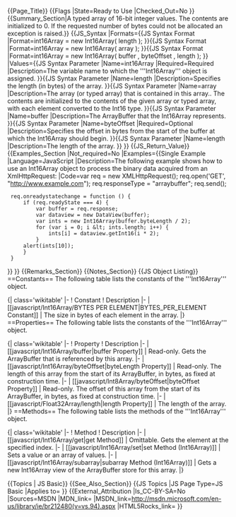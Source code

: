 {{Page_Title}}
{{Flags
|State=Ready to Use
|Checked_Out=No
}}
{{Summary_Section|A typed array of 16-bit integer values. The contents are initialized to 0. If the requested number of bytes could not be allocated an exception is raised.}}
{{JS_Syntax
|Formats={{JS Syntax Format
|Format=int16Array = new Int16Array( length );
}}{{JS Syntax Format
|Format=int16Array = new Int16Array( array );
}}{{JS Syntax Format
|Format=int16Array = new Int16Array( buffer , byteOffset , length );
}}
|Values={{JS Syntax Parameter
|Name=int16Array
|Required=Required
|Description=The variable name to which the '''Int16Array''' object is assigned.
}}{{JS Syntax Parameter
|Name=length
|Description=Specifies the length (in bytes) of the array.
}}{{JS Syntax Parameter
|Name=array
|Description=The array (or typed array) that is contained in this array.. The contents are initialized to the contents of the given array or typed array, with each element converted to the Int16 type.
}}{{JS Syntax Parameter
|Name=buffer
|Description=The ArrayBuffer that the Int16Array represents.
}}{{JS Syntax Parameter
|Name=byteOffset
|Required=Optional
|Description=Specifies the offset in bytes from the start of the buffer at which the Int16Array should begin.
}}{{JS Syntax Parameter
|Name=length
|Description=The length of the array.
}}
}}
{{JS_Return_Value}}
{{Examples_Section
|Not_required=No
|Examples={{Single Example
|Language=JavaScript
|Description=The following example shows how to use an Int16Array object to process the binary data acquired from an XmlHttpRequest:
|Code=var req = new XMLHttpRequest();
     req.open('GET', "http://www.example.com");
     req.responseType = "arraybuffer";
     req.send();
 
     req.onreadystatechange = function () {
         if (req.readyState === 4) {
             var buffer = req.response;
             var dataview = new DataView(buffer);
             var ints = new Int16Array(buffer.byteLength / 2);
             for (var i = 0; i &lt; ints.length; i++) {
                 ints[i] = dataview.getInt16(i * 2);
             }
         alert(ints[10]);
         }
     }
}}
}}
{{Remarks_Section}}
{{Notes_Section}}
{{JS Object Listing}}
==Constants==
The following table lists the constants of the '''Int16Array''' object.

{| class='wikitable'
|-
! Constant
! Description
|-
| [[javascript/Int16Array/BYTES PER ELEMENT|BYTES_PER_ELEMENT Constant]]
| The size in bytes of each element in the array.
|}
==Properties==
The following table lists the constants of the '''Int16Array''' object.

{| class='wikitable'
|-
! Property
! Description
|-
| [[javascript/Int16Array/buffer|buffer Property]]
| Read-only. Gets the ArrayBuffer that is referenced by this array.
|-
| [[javascript/Int16Array/byteOffset|byteLength Property]]
| Read-only. The length of this array from the start of its ArrayBuffer, in bytes, as fixed at construction time.
|-
| [[javascript/Int8Array/byteOffset|byteOffset Property]]
| Read-only. The offset of this array from the start of its ArrayBuffer, in bytes, as fixed at construction time.
|-
| [[javascript/Float32Array/length|length Property]]
| The length of the array.
|}
==Methods==
The following table lists the methods of the '''Int16Array''' object.

{| class='wikitable'
|-
! Method
! Description
|-
| [[javascript/Int16Array/get|get Method]]
| Omittable. Gets the element at the specified index.
|-
| [[javascript/Int16Array/set|set Method (Int16Array)]]
| Sets a value or an array of values.
|-
| [[javascript/Int16Array/subarray|subarray Method (Int16Array)]]
| Gets a new Int16Array view of the ArrayBuffer store for this array.
|}

{{Topics | JS Basic}}
{{See_Also_Section}}
{{JS Topics
|JS Page Type=JS Basic
|Applies to=
}}
{{External_Attribution
|Is_CC-BY-SA=No
|Sources=MSDN
|MDN_link=
|MSDN_link=http://msdn.microsoft.com/en-us/library/ie/br212480(v=vs.94).aspx
|HTML5Rocks_link=
}}